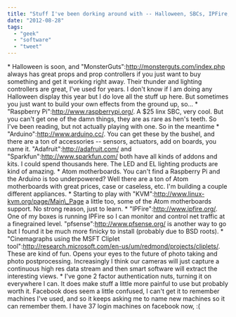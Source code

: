 ```yaml
---
title: "Stuff I've been dorking around with -- Halloween, SBCs, IPFire, Cliplet, TFA"
date: "2012-08-28"
tags: 
  - "geek"
  - "software"
  - "tweet"
---
```


\* Halloween is soon, and "MonsterGuts":http://monsterguts.com/index.php always has great props and prop controllers if you just want to buy something and get it working right away. Their thunder and lighting controllers are great, I've used for years. I don't know if I am doing any Halloween display this year but I do love all the stuff up here. But sometimes you just want to build your own effects from the ground up, so... \* "Raspberry Pi":http://www.raspberrypi.org/. A $25 linx SBC, very cool. But you can't get one of the damn things, they are as rare as hen's teeth. So I've been reading, but not actually playing with one. So in the meantime \* "Arduino":http://www.arduino.cc/. You can get these by the bushel, and there are a ton of accessories -- sensors, actuators, add on boards, you name it. "Adafruit":http://adafruit.com/ and "Sparkfun":http://www.sparkfun.com/ both have all kinds of addons and kits. I could spend thousands here. The LED and EL lighting products are kind of amazing. \* Atom motherboards. You can't find a Raspberry Pi and the Arduino is too underpowered? Well there are a ton of Atom motherboards with great prices, case or caseless, etc. I'm building a couple different appliances. \* Starting to play with "KVM":http://www.linux-kvm.org/page/Main\_Page a little too, some of the Atom motherboards support. No strong reason, just to learn. \* "IPFire":http://www.ipfire.org/. One of my boxes is running IPFire so I can monitor and control net traffic at a finegrained level. "pfsense":http://www.pfsense.org/ is another way to go but I found it be much more finicky to install (probably due to BSD roots). \* "Cinemagraphs using the MSFT Cliplet tool":http://research.microsoft.com/en-us/um/redmond/projects/cliplets/. These are kind of fun. Opens your eyes to the future of photo taking and photo postprocessing. Increasingly I think our cameras will just capture a continuous high res data stream and then smart software will extract the interesting views. \* I've gone 2 factor authentication nuts, turning it on everywhere I can. It does make stuff a little more painful to use but probably worth it. Facebook does seem a little confused, I can't get it to remember machines I've used, and so it keeps asking me to name new machines so it can remember them. I have 37 login machines on facebook now, :(
